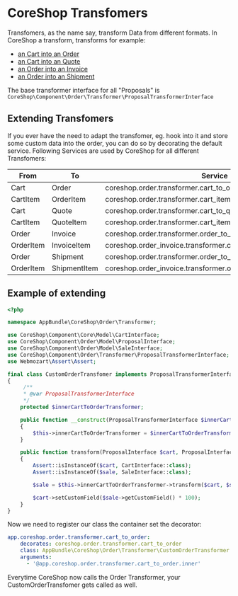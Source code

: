 # CoreShop Transfomers

Transfomers, as the name say, transform Data from different formats. In CoreShop a transform, transforms for example:

 - [an Cart into an Order](https://github.com/coreshop/CoreShop/blob/master/src/CoreShop/Bundle/OrderBundle/Transformer/CartToOrderTransformer.php)
 - [an Cart into an Quote](https://github.com/coreshop/CoreShop/blob/master/src/CoreShop/Bundle/OrderBundle/Transformer/CartToQuoteTransformer.php)
 - [an Order into an Invoice](https://github.com/coreshop/CoreShop/blob/master/src/CoreShop/Bundle/OrderBundle/Transformer/OrderToInvoiceTransformer.php)
 - [an Order into an Shipment](https://github.com/coreshop/CoreShop/blob/master/src/CoreShop/Bundle/OrderBundle/Transformer/OrderToShipmentTransformer.php)


The base transformer interface for all "Proposals" is ```CoreShop\Component\Order\Transformer\ProposalTransformerInterface```

## Extending Transfomers

If you ever have the need to adapt the transfomer, eg. hook into it and store some custom data into the order, you can do so
by decorating the default service. Following Services are used by CoreShop for all different Transfomers:

| From                 | To                 |  Service                                                         |
|----------------------|--------------------|------------------------------------------------------------------|
| Cart                 | Order              | coreshop.order.transformer.cart_to_order                         |
| CartItem             | OrderItem          | coreshop.order.transformer.cart_item_to_order_item               |
| Cart                 | Quote              | coreshop.order.transformer.cart_to_quote                         |
| CartItem             | QuoteItem          | coreshop.order.transformer.cart_item_to_quote_item               |
| Order                | Invoice            | coreshop.order.transformer.order_to_invoice                      |
| OrderItem            | InvoiceItem        | coreshop.order_invoice.transformer.cart_item_to_order_item       |
| Order                | Shipment           | coreshop.order.transformer.order_to_invoice                      |
| OrderItem            | ShipmentItem       | coreshop.order_invoice.transformer.order_item_to_shipment_item   |

## Example of extending

```php
<?php

namespace AppBundle\CoreShop\Order\Transformer;

use CoreShop\Component\Core\Model\CartInterface;
use CoreShop\Component\Order\Model\ProposalInterface;
use CoreShop\Component\Order\Model\SaleInterface;
use CoreShop\Component\Order\Transformer\ProposalTransformerInterface;
use Webmozart\Assert\Assert;

final class CustomOrderTransfomer implements ProposalTransformerInterface
{
     /**
     * @var ProposalTransformerInterface
     */
    protected $innerCartToOrderTransformer;

    public function __construct(ProposalTransformerInterface $innerCartToOrderTransformer)
    {
        $this->innerCartToOrderTransformer = $innerCartToOrderTransformer;
    }

    public function transform(ProposalInterface $cart, ProposalInterface $sale)
    {
        Assert::isInstanceOf($cart, CartInterface::class);
        Assert::isInstanceOf($sale, SaleInterface::class);

        $sale = $this->innerCartToOrderTransformer->transform($cart, $sale);

        $cart->setCustomField($sale->getCustomField() * 100);
    }
}
```

Now we need to register our class the container set the decorator:

```yml
app.coreshop.order.transformer.cart_to_order:
    decorates: coreshop.order.transformer.cart_to_order
    class: AppBundle\CoreShop\Order\Transformer\CustomOrderTransformer
    arguments:
      - '@app.coreshop.order.transformer.cart_to_order.inner'
```

Everytime CoreShop now calls the Order Transformer, your CustomOrderTransfomer gets called as well.